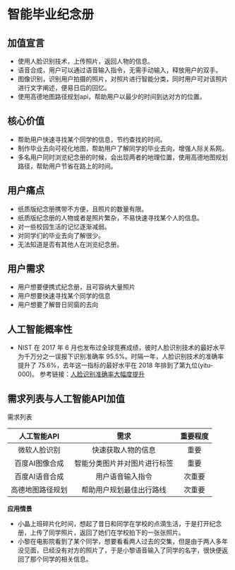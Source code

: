 # 智能毕业纪念册
## 加值宣言
* 使用人脸识别技术，上传照片，返回人物的信息。
* 语音合成，用户可以通过语音输入指令，无需手动输入，释放用户的双手。
* 图像识别，识别用户拍摄的照片，对照片进行智能分类，同时用户可对该照片进行文字阐述，便易日后的回忆。
* 使用高德地图路径规划api，帮助用户以最少的时间到达对方的位置。

## 核心价值
* 帮助用户快速寻找某个同学的信息，节约查找的时间。
* 制作毕业去向可视化地图，帮助用户了解同学的毕业去向，增强人际关系网。
* 多名用户同时浏览纪念册的时候，会出现两者的地理位置，使用高德地图规划路径，帮助用户节省在路上的时间。

## 用户痛点
* 纸质版纪念册携带不方便，且照片的数量有限。
* 纸质版纪念册的人物或者是照片繁杂，不易快速寻找某个人的信息。
* 对一些校园生活的记忆逐渐减弱。
* 对同学们的毕业去向了解很少。
* 无法知道是否有其他人在浏览纪念册。

## 用户需求
* 用户想要便携式纪念册，且可容纳大量照片
* 用户想要快速寻找某个同学的信息
* 用户想要了解昔日同窗的去向

## 人工智能概率性
* NIST 在 2017 年 6 月也发布过全球竞赛成绩，彼时人脸识别技术的最好水平为千万分之一误报下识别准确率 95.5%。时隔一年，人脸识别技术的准确率提升了 75.6%，去年这一指标的最好水平在 2018 年排到了第九位(yitu-000)。
参考链接：[人脸识别准确率大幅度提升](https://blog.csdn.net/qq_41650549/article/details/81566522)

## 需求列表与人工智能API加值
需求列表

| 人工智能API | 需求 | 重要程度 |
| :------: | :------: | :------: |
| 微软人脸识别 | 快速获取人物的信息 | 重要 |
| 百度AI图像合成 | 智能分类图片并对图片进行标签 | 重要 |
| 百度AI语音合成 | 用户语音输入指令 | 次重要 |
| 高德地图路径规划 | 帮助用户规划最佳出行路线 | 次重要 |

**应用情景**
* 小晶上班碎片化时间，想起了昔日和同学在学校的点滴生活，于是打开纪念册，上传了同学照片，返回了她们在学校拍下的一张张照片。
* 小黎在电影院看到了某个同学，想要看看两人过去的交集，但是由于两人多年没见面，已经没有对方的照片了，于是小黎语音输入了同学的名字，很快便返回了那个同学的相关信息。 




